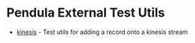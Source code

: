 # Pendula External Test Utils

- [kinesis](https://github.com/ZiplineCloud/external-test-utils/tree/main/kinesis) - Test utils for adding a record onto a kinesis stream

